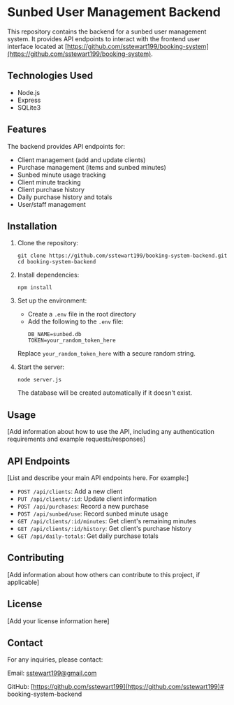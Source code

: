 # Sunbed User Management Backend

This repository contains the backend for a sunbed user management system. It provides API endpoints to interact with the frontend user interface located at [https://github.com/sstewart199/booking-system](https://github.com/sstewart199/booking-system).

## Technologies Used

- Node.js
- Express
- SQLite3

## Features

The backend provides API endpoints for:

- Client management (add and update clients)
- Purchase management (items and sunbed minutes)
- Sunbed minute usage tracking
- Client minute tracking
- Client purchase history
- Daily purchase history and totals
- User/staff management

## Installation

1. Clone the repository:
   ```
   git clone https://github.com/sstewart199/booking-system-backend.git
   cd booking-system-backend
   ```

2. Install dependencies:
   ```
   npm install
   ```

3. Set up the environment:
   - Create a `.env` file in the root directory
   - Add the following to the `.env` file:
     ```
     DB_NAME=sunbed.db
     TOKEN=your_random_token_here
     ```
   Replace `your_random_token_here` with a secure random string.

4. Start the server:
   ```
   node server.js
   ```
   The database will be created automatically if it doesn't exist.

## Usage

[Add information about how to use the API, including any authentication requirements and example requests/responses]

## API Endpoints

[List and describe your main API endpoints here. For example:]

- `POST /api/clients`: Add a new client
- `PUT /api/clients/:id`: Update client information
- `POST /api/purchases`: Record a new purchase
- `POST /api/sunbed/use`: Record sunbed minute usage
- `GET /api/clients/:id/minutes`: Get client's remaining minutes
- `GET /api/clients/:id/history`: Get client's purchase history
- `GET /api/daily-totals`: Get daily purchase totals

## Contributing

[Add information about how others can contribute to this project, if applicable]

## License

[Add your license information here]

## Contact

For any inquiries, please contact:

Email: sstewart199@gmail.com

GitHub: [https://github.com/sstewart199](https://github.com/sstewart199)# booking-system-backend
